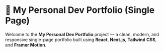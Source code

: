 # 💼 My Personal Dev Portfolio (Single Page)

Welcome to the **My Personal Dev Portfolio** project — a clean, modern, and responsive single-page portfolio built using **React**, **Next.js**, **Tailwind CSS**, and **Framer Motion**.
